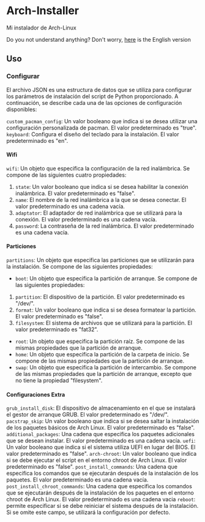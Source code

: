 # Arch-Installer
Mi instalador de Arch-Linux

Do you not understand anything? Don't worry, [here](https://github.com/Tom5521/Arch-Linux-Installer/blob/master/README%20en.md) is the English version
## Uso

### Configurar
El archivo JSON es una estructura de datos que se utiliza para configurar los parámetros de instalación del script de Python proporcionado. A continuación, se describe cada una de las opciones de configuración disponibles:

```custom_pacman_config```: Un valor booleano que indica si se desea utilizar una configuración personalizada de pacman. El valor predeterminado es "true".
```keyboard```: Configura el diseño del teclado para la instalación. El valor predeterminado es "en".
#### Wifi
```wifi```: Un objeto que especifica la configuración de la red inalámbrica. Se compone de las siguientes cuatro propiedades:
1. ```state```: Un valor booleano que indica si se desea habilitar la conexión inalámbrica. El valor predeterminado es "false".
2. ```name```: El nombre de la red inalámbrica a la que se desea conectar. El valor predeterminado es una cadena vacía.
3. ```adaptator```: El adaptador de red inalámbrica que se utilizará para la conexión. El valor predeterminado es una cadena vacía.
4. ```password```: La contraseña de la red inalámbrica. El valor predeterminado es una cadena vacía.
#### Particiones
```partitions```: Un objeto que especifica las particiones que se utilizarán para la instalación. Se compone de las siguientes propiedades:
- ```boot```: Un objeto que especifica la partición de arranque. Se compone de las siguientes propiedades:
1. ```partition```: El dispositivo de la partición. El valor predeterminado es "/dev/".
2. ```format```: Un valor booleano que indica si se desea formatear la partición. El valor predeterminado es "false".
3. ```filesystem```: El sistema de archivos que se utilizará para la partición. El valor predeterminado es "fat32".
- ```root```: Un objeto que especifica la partición raíz. Se compone de las mismas propiedades que la partición de arranque.
- ```home```: Un objeto que especifica la partición de la carpeta de inicio. Se compone de las mismas propiedades que la partición de arranque.
- ```swap```: Un objeto que especifica la partición de intercambio. Se compone de las mismas propiedades que la partición de arranque, excepto que no tiene la propiedad "filesystem".

#### Configuraciones Extra

```grub_install_disk```: El dispositivo de almacenamiento en el que se instalará el gestor de arranque GRUB. El valor predeterminado es "/dev/".
```pacstrap_skip```: Un valor booleano que indica si se desea saltar la instalación de los paquetes básicos de Arch Linux. El valor predeterminado es "false".
```additional_packages```: Una cadena que especifica los paquetes adicionales que se desean instalar. El valor predeterminado es una cadena vacía.
```uefi```: Un valor booleano que indica si el sistema utiliza UEFI en lugar del BIOS. El valor predeterminado es "false".
```arch-chroot```: Un valor booleano que indica si se debe ejecutar el script en el entorno chroot de Arch Linux. El valor predeterminado es "false".
```post_install_commands```: Una cadena que especifica los comandos que se ejecutarán después de la instalación de los paquetes. El valor predeterminado es una cadena vacía.
```post_install_chroot_commands```: Una cadena que especifica los comandos que se ejecutarán después de la instalación de los paquetes en el entorno chroot de Arch Linux. El valor predeterminado es una cadena vacia
```reboot```: permite especificar si se debe reiniciar el sistema después de la instalación. Si se omite este campo, se utilizará la configuración por defecto.